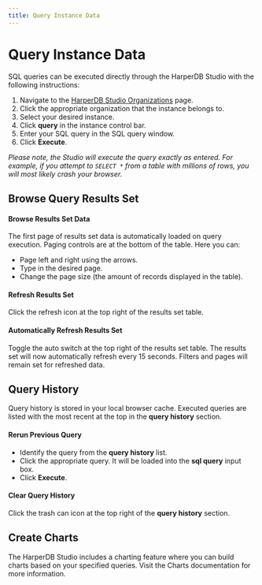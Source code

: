 ```yaml
---
title: Query Instance Data
---
```


# Query Instance Data

SQL queries can be executed directly through the HarperDB Studio with the following instructions:

1) Navigate to the [HarperDB Studio Organizations](https://studio.harperdb.io/organizations) page.
2) Click the appropriate organization that the instance belongs to. 
3) Select your desired instance. 
4) Click **query** in the instance control bar. 
5) Enter your SQL query in the SQL query window. 
6) Click **Execute**.

*Please note, the Studio will execute the query exactly as entered. For example, if you attempt to `SELECT *` from a table with millions of rows, you will most likely crash your browser.*

## Browse Query Results Set

#### Browse Results Set Data

The first page of results set data is automatically loaded on query execution. Paging controls are at the bottom of the table. Here you can:

* Page left and right using the arrows.
* Type in the desired page. 
* Change the page size (the amount of records displayed in the table).

#### Refresh Results Set

Click the refresh icon at the top right of the results set table.

#### Automatically Refresh Results Set

Toggle the auto switch at the top right of the results set table. The results set will now automatically refresh every 15 seconds. Filters and pages will remain set for refreshed data.

## Query History

Query history is stored in your local browser cache. Executed queries are listed with the most recent at the top in the **query history** section.


#### Rerun Previous Query

* Identify the query from the **query history** list. 
* Click the appropriate query. It will be loaded into the **sql query** input box. 
* Click **Execute**.

#### Clear Query History

Click the trash can icon at the top right of the **query history** section.

## Create Charts

The HarperDB Studio includes a charting feature where you can build charts based on your specified queries. Visit the Charts documentation for more information.